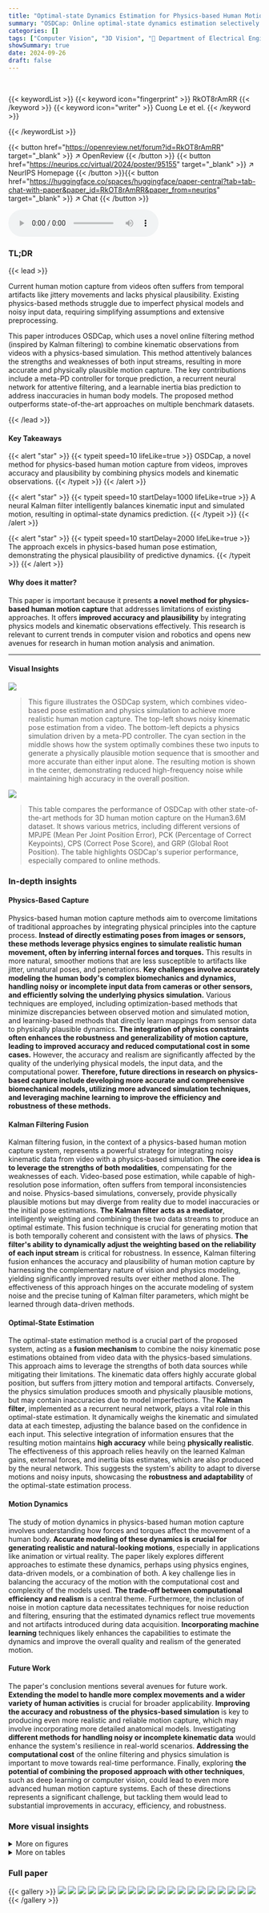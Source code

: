 ```yaml
---
title: "Optimal-state Dynamics Estimation for Physics-based Human Motion Capture from Videos"
summary: "OSDCap: Online optimal-state dynamics estimation selectively incorporates physics models with kinematic observations to achieve highly accurate, physically-plausible human motion capture from videos."
categories: []
tags: ["Computer Vision", "3D Vision", "🏢 Department of Electrical Engineering, Linköping University",]
showSummary: true
date: 2024-09-26
draft: false
---
```


<br>

{{< keywordList >}}
{{< keyword icon="fingerprint" >}} RkOT8rAmRR {{< /keyword >}}
{{< keyword icon="writer" >}} Cuong Le et el. {{< /keyword >}}
 
{{< /keywordList >}}

{{< button href="https://openreview.net/forum?id=RkOT8rAmRR" target="_blank" >}}
↗ OpenReview
{{< /button >}}
{{< button href="https://neurips.cc/virtual/2024/poster/95155" target="_blank" >}}
↗ NeurIPS Homepage
{{< /button >}}{{< button href="https://huggingface.co/spaces/huggingface/paper-central?tab=tab-chat-with-paper&paper_id=RkOT8rAmRR&paper_from=neurips" target="_blank" >}}
↗ Chat
{{< /button >}}



<audio controls>
    <source src="https://ai-paper-reviewer.com/RkOT8rAmRR/podcast.wav" type="audio/wav">
    Your browser does not support the audio element.
</audio>


### TL;DR


{{< lead >}}

Current human motion capture from videos often suffers from temporal artifacts like jittery movements and lacks physical plausibility.  Existing physics-based methods struggle due to imperfect physical models and noisy input data, requiring simplifying assumptions and extensive preprocessing. 

This paper introduces OSDCap, which uses a novel online filtering method (inspired by Kalman filtering) to combine kinematic observations from videos with a physics-based simulation. This method attentively balances the strengths and weaknesses of both input streams, resulting in more accurate and physically plausible motion capture.  The key contributions include a meta-PD controller for torque prediction, a recurrent neural network for attentive filtering, and a learnable inertia bias prediction to address inaccuracies in human body models. The proposed method outperforms state-of-the-art approaches on multiple benchmark datasets.

{{< /lead >}}


#### Key Takeaways

{{< alert "star" >}}
{{< typeit speed=10 lifeLike=true >}} OSDCap, a novel method for physics-based human motion capture from videos, improves accuracy and plausibility by combining physics models and kinematic observations. {{< /typeit >}}
{{< /alert >}}

{{< alert "star" >}}
{{< typeit speed=10 startDelay=1000 lifeLike=true >}} A neural Kalman filter intelligently balances kinematic input and simulated motion, resulting in optimal-state dynamics prediction. {{< /typeit >}}
{{< /alert >}}

{{< alert "star" >}}
{{< typeit speed=10 startDelay=2000 lifeLike=true >}} The approach excels in physics-based human pose estimation, demonstrating the physical plausibility of predictive dynamics. {{< /typeit >}}
{{< /alert >}}

#### Why does it matter?
This paper is important because it presents **a novel method for physics-based human motion capture** that addresses limitations of existing approaches.  It offers **improved accuracy and plausibility** by integrating physics models and kinematic observations effectively. This research is relevant to current trends in computer vision and robotics and opens new avenues for research in human motion analysis and animation.

------
#### Visual Insights



![](https://ai-paper-reviewer.com/RkOT8rAmRR/figures_0_1.jpg)

> This figure illustrates the OSDCap system, which combines video-based pose estimation and physics simulation to achieve more realistic human motion capture.  The top-left shows noisy kinematic pose estimation from a video. The bottom-left depicts a physics simulation driven by a meta-PD controller.  The cyan section in the middle shows how the system optimally combines these two inputs to generate a physically plausible motion sequence that is smoother and more accurate than either input alone. The resulting motion is shown in the center, demonstrating reduced high-frequency noise while maintaining high accuracy in the overall position.





![](https://ai-paper-reviewer.com/RkOT8rAmRR/tables_7_1.jpg)

> This table compares the performance of OSDCap with other state-of-the-art methods for 3D human motion capture on the Human3.6M dataset.  It shows various metrics, including different versions of MPJPE (Mean Per Joint Position Error), PCK (Percentage of Correct Keypoints), CPS (Correct Pose Score), and GRP (Global Root Position).  The table highlights OSDCap's superior performance, especially compared to online methods.





### In-depth insights


#### Physics-Based Capture
Physics-based human motion capture methods aim to overcome limitations of traditional approaches by integrating physical principles into the capture process.  **Instead of directly estimating poses from images or sensors, these methods leverage physics engines to simulate realistic human movement, often by inferring internal forces and torques.**  This results in more natural, smoother motions that are less susceptible to artifacts like jitter, unnatural poses, and penetrations.  **Key challenges involve accurately modeling the human body's complex biomechanics and dynamics, handling noisy or incomplete input data from cameras or other sensors, and efficiently solving the underlying physics simulation.**  Various techniques are employed, including optimization-based methods that minimize discrepancies between observed motion and simulated motion, and learning-based methods that directly learn mappings from sensor data to physically plausible dynamics.  **The integration of physics constraints often enhances the robustness and generalizability of motion capture, leading to improved accuracy and reduced computational cost in some cases.**  However, the accuracy and realism are significantly affected by the quality of the underlying physical models, the input data, and the computational power. **Therefore, future directions in research on physics-based capture include developing more accurate and comprehensive biomechanical models, utilizing more advanced simulation techniques, and leveraging machine learning to improve the efficiency and robustness of these methods.**

#### Kalman Filtering Fusion
Kalman filtering fusion, in the context of a physics-based human motion capture system, represents a powerful strategy for integrating noisy kinematic data from video with a physics-based simulation.  **The core idea is to leverage the strengths of both modalities**, compensating for the weaknesses of each.  Video-based pose estimation, while capable of high-resolution pose information, often suffers from temporal inconsistencies and noise.  Physics-based simulations, conversely, provide physically plausible motions but may diverge from reality due to model inaccuracies or the initial pose estimations.  **The Kalman filter acts as a mediator**, intelligently weighting and combining these two data streams to produce an optimal estimate. This fusion technique is crucial for generating motion that is both temporally coherent and consistent with the laws of physics. **The filter's ability to dynamically adjust the weighting based on the reliability of each input stream** is critical for robustness.  In essence, Kalman filtering fusion enhances the accuracy and plausibility of human motion capture by harnessing the complementary nature of vision and physics modeling, yielding significantly improved results over either method alone. The effectiveness of this approach hinges on the accurate modeling of system noise and the precise tuning of Kalman filter parameters, which might be learned through data-driven methods.

#### Optimal-State Estimation
The optimal-state estimation method is a crucial part of the proposed system, acting as a **fusion mechanism** to combine the noisy kinematic pose estimations obtained from video data with the physics-based simulations. This approach aims to leverage the strengths of both data sources while mitigating their limitations. The kinematic data offers highly accurate global position, but suffers from jittery motion and temporal artifacts. Conversely, the physics simulation produces smooth and physically plausible motions, but may contain inaccuracies due to model imperfections.  The **Kalman filter**, implemented as a recurrent neural network, plays a vital role in this optimal-state estimation.  It dynamically weighs the kinematic and simulated data at each timestep, adjusting the balance based on the confidence in each input. This selective integration of information ensures that the resulting motion maintains **high accuracy** while being **physically realistic**. The effectiveness of this approach relies heavily on the learned Kalman gains, external forces, and inertia bias estimates, which are also produced by the neural network.  This suggests the system's ability to adapt to diverse motions and noisy inputs, showcasing the **robustness and adaptability** of the optimal-state estimation process.

#### Motion Dynamics
The study of motion dynamics in physics-based human motion capture involves understanding how forces and torques affect the movement of a human body.  **Accurate modeling of these dynamics is crucial for generating realistic and natural-looking motions**, especially in applications like animation or virtual reality.  The paper likely explores different approaches to estimate these dynamics, perhaps using physics engines, data-driven models, or a combination of both.  A key challenge lies in balancing the accuracy of the motion with the computational cost and complexity of the models used.  **The trade-off between computational efficiency and realism** is a central theme.  Furthermore, the inclusion of noise in motion capture data necessitates techniques for noise reduction and filtering, ensuring that the estimated dynamics reflect true movements and not artifacts introduced during data acquisition.  **Incorporating machine learning** techniques likely enhances the capabilities to estimate the dynamics and improve the overall quality and realism of the generated motion.

#### Future Work
The paper's conclusion mentions several avenues for future work.  **Extending the model to handle more complex movements and a wider variety of human activities** is crucial for broader applicability.  **Improving the accuracy and robustness of the physics-based simulation** is key to producing even more realistic and reliable motion capture, which may involve incorporating more detailed anatomical models.  Investigating **different methods for handling noisy or incomplete kinematic data** would enhance the system's resilience in real-world scenarios.  **Addressing the computational cost** of the online filtering and physics simulation is important to move towards real-time performance. Finally, exploring **the potential of combining the proposed approach with other techniques**, such as deep learning or computer vision, could lead to even more advanced human motion capture systems.  Each of these directions represents a significant challenge, but tackling them would lead to substantial improvements in accuracy, efficiency, and robustness.


### More visual insights

<details>
<summary>More on figures
</summary>


![](https://ai-paper-reviewer.com/RkOT8rAmRR/figures_3_1.jpg)

> This figure illustrates the overall pipeline of the proposed method, OSDCap. It comprises three main stages: optimal pose estimation using a Kalman filter, physics priors calculation, and physics simulation based on the computed optimal pose and physics priors. The core component is the OSDNet which estimates the Kalman gain matrix, PD gains, external forces and inertia bias matrix, facilitating the fusion of kinematic and dynamic inputs.


![](https://ai-paper-reviewer.com/RkOT8rAmRR/figures_8_1.jpg)

> This figure shows a qualitative comparison of the proposed OSDCap method against a kinematics-only approach and ground truth data. Two examples are presented: one where the kinematics estimation has large errors in depth, and another where the pose is unnatural due to ambiguities. OSDCap is able to correct these issues and produce physically plausible poses by integrating physics-based simulation and Kalman filtering.


![](https://ai-paper-reviewer.com/RkOT8rAmRR/figures_13_1.jpg)

> The figure shows the architecture of the neural network OSDNet.  It consists of a GRU (Gated Recurrent Unit) processing dynamic features and the system state to produce estimates for Kalman gains, PD controller gains, inertia bias, and external forces. The GRU’s hidden state is updated at each time step.  Additional inputs of feet position and velocity improve the estimation of foot-ground contact and reaction forces.  The outputs are used in later processing stages.


![](https://ai-paper-reviewer.com/RkOT8rAmRR/figures_14_1.jpg)

> This figure illustrates the overall pipeline of the OSDCap method, which is comprised of a neural network (OSDNet) and three processing components: optimal pose estimation, physics priors calculation, and physics simulation.  OSDNet estimates key parameters like Kalman gain matrices, PD gains, external forces, and inertia bias.  The optimal pose estimation utilizes a Kalman filter to combine kinematic data with physics-based simulation results. Physics priors use a rigid body dynamics model to calculate inertia and forces, while the simulation updates velocity based on the optimal pose and physics priors. The diagram clearly shows the flow of data and processing steps within the OSDCap framework.


![](https://ai-paper-reviewer.com/RkOT8rAmRR/figures_15_1.jpg)

> This figure shows a qualitative comparison of human motion capture results between the proposed method (OSDCap) and a baseline method (TRACE). Four different sports actions (tennis, baseball, football, and volleyball) are displayed, each with three columns: the input kinematics from TRACE, the estimated pose from OSDCap, and the ground truth pose.  The results demonstrate that OSDCap is able to produce significantly more accurate and plausible human motion than TRACE, especially when the input kinematics are noisy or inaccurate.


![](https://ai-paper-reviewer.com/RkOT8rAmRR/figures_16_1.jpg)

> This figure illustrates the OSDCap system, which combines kinematic pose estimation from videos and physics-based simulation using a meta-PD controller to estimate human motion. The cyan part represents the optimal-state dynamics estimation, which integrates the two input streams to produce a physically plausible and noise-reduced motion while maintaining high accuracy in global position.


</details>




<details>
<summary>More on tables
</summary>


![](https://ai-paper-reviewer.com/RkOT8rAmRR/tables_7_2.jpg)
> This table presents a quantitative comparison of the proposed OSDCap method against the TRACE baseline on two different datasets: Fit3D and SportsPose.  The metrics used are MPJPE (with its variations MPJPE-G and MPJPE-PA), PCK, CPS, GRP, and Accel, which assess aspects like joint position error, keypoint accuracy, pose correctness, global position error, and motion smoothness.  The results show that OSDCap significantly outperforms TRACE on both datasets, highlighting its robustness to noisy inputs and ability to maintain accurate global motion estimates.

![](https://ai-paper-reviewer.com/RkOT8rAmRR/tables_8_1.jpg)
> This table presents the results of an ablation study on the impact of OSDNet, a neural network model, on human pose estimation using a subset of the Human3.6M dataset.  It compares the performance of OSDCap with and without the inertia bias, and with several baseline methods such as median and Gaussian smoothing applied to the input kinematics from TRACE.  The results show that OSDNet significantly improves the accuracy and physical plausibility of the estimated poses, highlighting the importance of the Kalman filtering and inertia bias components.

![](https://ai-paper-reviewer.com/RkOT8rAmRR/tables_9_1.jpg)
> This table compares the performance of OSDCap with other state-of-the-art methods on the Human3.6M dataset for human motion capture.  It shows various metrics including MPJPE (with and without pose alignment), PCK, CPS, GRP, and Accel, which assess the accuracy and smoothness of the generated 3D poses. The table highlights OSDCap's superior performance among online methods, particularly in terms of accuracy (MPJPE and PCK).  It also notes that one comparable method, DnD, uses additional training data, thus affecting the comparison.

![](https://ai-paper-reviewer.com/RkOT8rAmRR/tables_9_2.jpg)
> This table presents a comparison of several physics-based metrics between the baseline kinematics method (TRACE) and the proposed method (OSDCap).  The metrics quantify aspects of physical plausibility such as ground penetration, ground distance, friction, velocity consistency, and foot-skating artifacts.  The results demonstrate that OSDCap leads to improvements in physical realism compared to the baseline.

</details>




### Full paper

{{< gallery >}}
<img src="https://ai-paper-reviewer.com/RkOT8rAmRR/1.png" class="grid-w50 md:grid-w33 xl:grid-w25" />
<img src="https://ai-paper-reviewer.com/RkOT8rAmRR/2.png" class="grid-w50 md:grid-w33 xl:grid-w25" />
<img src="https://ai-paper-reviewer.com/RkOT8rAmRR/3.png" class="grid-w50 md:grid-w33 xl:grid-w25" />
<img src="https://ai-paper-reviewer.com/RkOT8rAmRR/4.png" class="grid-w50 md:grid-w33 xl:grid-w25" />
<img src="https://ai-paper-reviewer.com/RkOT8rAmRR/5.png" class="grid-w50 md:grid-w33 xl:grid-w25" />
<img src="https://ai-paper-reviewer.com/RkOT8rAmRR/6.png" class="grid-w50 md:grid-w33 xl:grid-w25" />
<img src="https://ai-paper-reviewer.com/RkOT8rAmRR/7.png" class="grid-w50 md:grid-w33 xl:grid-w25" />
<img src="https://ai-paper-reviewer.com/RkOT8rAmRR/8.png" class="grid-w50 md:grid-w33 xl:grid-w25" />
<img src="https://ai-paper-reviewer.com/RkOT8rAmRR/9.png" class="grid-w50 md:grid-w33 xl:grid-w25" />
<img src="https://ai-paper-reviewer.com/RkOT8rAmRR/10.png" class="grid-w50 md:grid-w33 xl:grid-w25" />
<img src="https://ai-paper-reviewer.com/RkOT8rAmRR/11.png" class="grid-w50 md:grid-w33 xl:grid-w25" />
<img src="https://ai-paper-reviewer.com/RkOT8rAmRR/12.png" class="grid-w50 md:grid-w33 xl:grid-w25" />
<img src="https://ai-paper-reviewer.com/RkOT8rAmRR/13.png" class="grid-w50 md:grid-w33 xl:grid-w25" />
<img src="https://ai-paper-reviewer.com/RkOT8rAmRR/14.png" class="grid-w50 md:grid-w33 xl:grid-w25" />
<img src="https://ai-paper-reviewer.com/RkOT8rAmRR/15.png" class="grid-w50 md:grid-w33 xl:grid-w25" />
<img src="https://ai-paper-reviewer.com/RkOT8rAmRR/16.png" class="grid-w50 md:grid-w33 xl:grid-w25" />
<img src="https://ai-paper-reviewer.com/RkOT8rAmRR/17.png" class="grid-w50 md:grid-w33 xl:grid-w25" />
<img src="https://ai-paper-reviewer.com/RkOT8rAmRR/18.png" class="grid-w50 md:grid-w33 xl:grid-w25" />
<img src="https://ai-paper-reviewer.com/RkOT8rAmRR/19.png" class="grid-w50 md:grid-w33 xl:grid-w25" />
<img src="https://ai-paper-reviewer.com/RkOT8rAmRR/20.png" class="grid-w50 md:grid-w33 xl:grid-w25" />
{{< /gallery >}}